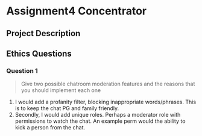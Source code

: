 # Assignment4 Concentrator

## Project Description
<!-- you can include known bugs, design decisions, external references used... -->

## Ethics Questions

### Question 1

> Give two possible chatroom moderation features and the reasons that you should implement each one

1. I would add a profanity filter, blocking inappropriate words/phrases. This is to keep the chat PG and family friendly.
2. Secondly, I would add unique roles. Perhaps a moderator role with permissions to watch the chat. An example perm would the ability to kick a person from the chat.

<!-- Put your answer to question 1 here -->
